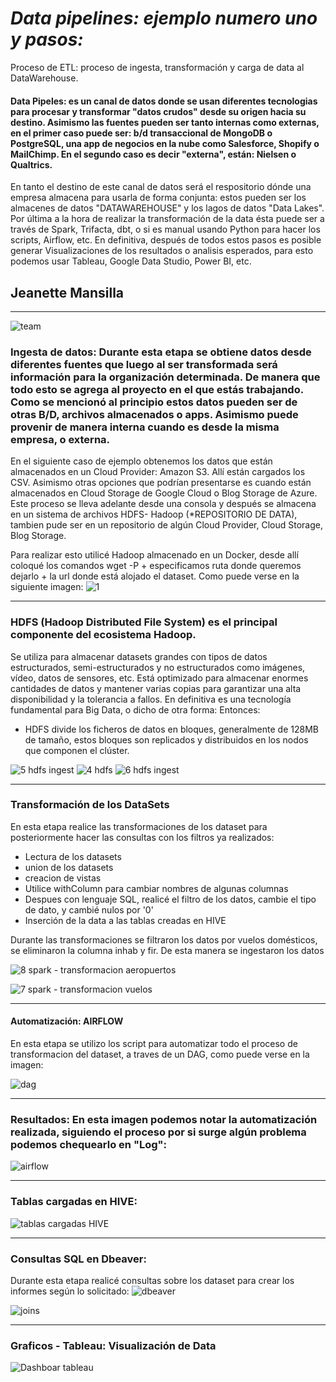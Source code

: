 #                                                 *Data pipelines: ejemplo numero uno y pasos:*
Proceso de ETL: proceso de ingesta, transformación y carga de data al DataWarehouse.

#### Data Pipeles: es un canal de datos donde se usan diferentes tecnologias para procesar y transformar "datos crudos"  desde su origen hacia su destino. Asimismo las fuentes pueden ser tanto internas como externas, en el primer caso  puede ser: b/d transaccional de MongoDB o PostgreSQL, una app de negocios en la nube como Salesforce, Shopify o MailChimp. En el segundo caso es decir "externa", están: Nielsen o Qualtrics. 

En tanto el destino de este canal de datos será el respositorio dónde una empresa almacena para usarla de forma conjunta: estos pueden ser los almacenes de datos "DATAWAREHOUSE"  y los lagos de datos "Data Lakes". Por última a la hora de realizar la transformación  de la data ésta puede ser a través de Spark, Trifacta, dbt, o si es manual usando Python para hacer los scripts, Airflow, etc. En definitiva, después de todos estos pasos es posible generar Visualizaciones de los resultados o analisis esperados, para esto podemos usar Tableau, Google Data Studio, Power BI, etc.


## Jeanette Mansilla
_______________________________________________________________________________________________________________________________________________________________________






![team](https://user-images.githubusercontent.com/80054717/214897543-1e3e4d26-128d-4f2d-9d6e-c0f54c2e1120.png)



### Ingesta de datos: Durante esta etapa se obtiene datos desde diferentes fuentes que luego al ser transformada será información para la organización determinada. De manera que todo esto se agrega al proyecto en el que estás trabajando. Como se mencionó al principio estos datos pueden ser de otras B/D, archivos almacenados o apps. Asimismo puede provenir de manera interna cuando es desde la misma empresa, o externa.

En el siguiente caso de ejemplo obtenemos los datos que están almacenados en un Cloud Provider: Amazon S3. Allí están cargados los CSV. Asimismo otras opciones que podrían presentarse es cuando están almacenados en Cloud Storage de Google Cloud o Blog Storage de Azure.  
Este proceso se lleva adelante desde una consola y después se almacena en un sistema de archivos HDFS- Hadoop (*REPOSITORIO DE DATA), tambien pude ser en un repositorio de algún Cloud Provider, Cloud Storage, Blog Storage. 


Para realizar esto utilicé Hadoop almacenado en un Docker, desde allí coloqué los comandos wget -P + especificamos ruta donde queremos dejarlo + la url donde está alojado el dataset. Como puede verse en la siguiente imagen:
![1](https://user-images.githubusercontent.com/80054717/214900093-df2bc34a-df37-4a14-9f99-79cdc40ca6fd.png)

__________________________________________________________________________________________________________________________________________________________________

### HDFS (Hadoop Distributed File System) es el principal componente del ecosistema Hadoop. 
Se utiliza para almacenar datasets grandes con tipos de datos estructurados, semi-estructurados y no estructurados como imágenes, vídeo, datos de sensores, etc. Está optimizado para almacenar enormes cantidades de datos y mantener varias copias para garantizar una alta disponibilidad y la tolerancia a fallos. 
En definitiva es una tecnología fundamental para Big Data, o dicho de otra forma:
Entonces:
-  HDFS divide los ficheros de datos en bloques, generalmente de 128MB de tamaño, estos bloques son replicados y distribuidos en los nodos que componen el clúster.


![5 hdfs ingest](https://user-images.githubusercontent.com/80054717/215556835-54f04b9d-362a-48e4-9c1f-41988bbf502b.png)
![4 hdfs](https://user-images.githubusercontent.com/80054717/215556846-ac123572-64b9-49f0-b033-2e2a4898a19d.png)
![6 hdfs ingest](https://user-images.githubusercontent.com/80054717/215556850-396eb98c-b6cd-4a37-871e-496f6687cc9c.png)

__________________________________________________________________________________________________________________________________________________________________

### Transformación de los DataSets
En esta etapa realice las transformaciones de los dataset para posteriormente hacer las consultas con los filtros ya realizados:
- Lectura de los datasets
- union de los datasets
- creacion de vistas
- Utilice withColumn para cambiar nombres de algunas columnas
- Despues con lenguaje SQL, realicé el filtro de los datos, cambie el tipo de dato, y cambié nulos por '0'
- Inserción de la data a las tablas creadas en HIVE

Durante las transformaciones se filtraron los datos por vuelos domésticos, se eliminaron la columna inhab y fir. 
De esta manera se ingestaron los datos


![8 spark - transformacion aeropuertos](https://user-images.githubusercontent.com/80054717/215560411-e9e80055-a6f9-4bc5-902a-59f55f8300ee.png)

![7 spark - transformacion vuelos](https://user-images.githubusercontent.com/80054717/215560418-5e67dedd-b746-430e-a0fd-2951a06baaa4.png)





__________________________________________________________________________________________________________________________________________________________________
#### Automatización: AIRFLOW
En esta etapa se utilizo los script para automatizar todo el proceso de transformacion del dataset, a traves de un DAG, como puede verse en la imagen:

![dag](https://user-images.githubusercontent.com/80054717/215563619-99660f22-bca6-4867-91be-702a7399356d.png)


__________________________________________________________________________________________________________________________________________________________________
### Resultados: En esta imagen podemos notar la automatización realizada, siguiendo el proceso por si surge algún problema podemos chequearlo en "Log":
![airflow](https://user-images.githubusercontent.com/80054717/215583634-197efa87-ba95-4706-b1aa-48f72419467a.png)






____________________________________________________________________________________________________________________________________________________________________
### Tablas cargadas en HIVE:
![tablas cargadas HIVE](https://user-images.githubusercontent.com/80054717/215584196-2b66ee93-ee39-43e3-8da5-9e880e389292.png)





____________________________________________________________________________________________________________________________________________________________________
### Consultas SQL en Dbeaver: 
Durante esta etapa realicé consultas sobre los dataset para crear los informes según lo solicitado: 
![dbeaver](https://user-images.githubusercontent.com/80054717/215584666-e54a208d-ed0c-4498-8d3a-beca609d1545.png)


![joins](https://user-images.githubusercontent.com/80054717/215584882-29fe8cfd-3ebc-4cc9-b50d-3782d42ef477.png)









____________________________________________________________________________________________________________________________________________________________________
### Graficos - Tableau: Visualización de Data
![Dashboar tableau](https://user-images.githubusercontent.com/80054717/215585244-3ef77c00-8079-45c5-8b02-e72288b3a28e.png)



